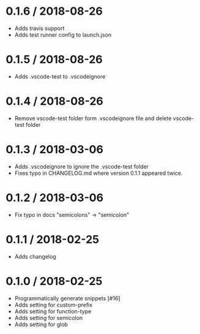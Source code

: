 0.1.6 / 2018-08-26
==================
  * Adds travis support
  * Adds test runner config to launch.json

0.1.5 / 2018-08-26
==================
  * Adds .vscode-test to .vscodeignore

0.1.4 / 2018-08-26
==================
  * Remove vscode-test folder form .vscodeignore file and delete vscode-test folder

0.1.3 / 2018-03-06
==================
  * Adds .vscodeignore to ignore the .vscode-test folder
  * Fixes typo in CHANGELOG.md where version 0.1.1 appeared twice.

0.1.2 / 2018-03-06
==================
  * Fix typo in docs "semicolons" -> "semicolon"

0.1.1 / 2018-02-25
==================
  * Adds changelog

0.1.0 / 2018-02-25
==================
  * Programmatically generate snippets [#16]
  * Adds setting for custom-prefix
  * Adds setting for function-type
  * Adds setting for semicolon
  * Adds setting for glob

